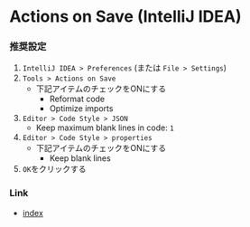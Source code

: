 # Actions on Save (IntelliJ IDEA)

### 推奨設定

1. `IntelliJ IDEA > Preferences` (または `File > Settings`)
2. `Tools > Actions on Save`
    - 下記アイテムのチェックをONにする
        - Reformat code
        - Optimize imports
4. `Editor > Code Style > JSON`
    - Keep maximum blank lines in code: `1`
5. `Editor > Code Style > properties`
    - 下記アイテムのチェックをONにする
        - Keep blank lines
6. `OK`をクリックする

### Link

- [index](../index_ja.md)

